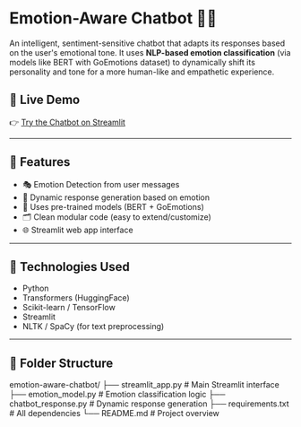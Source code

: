 # Emotion-Aware Chatbot 🤖💬

An intelligent, sentiment-sensitive chatbot that adapts its responses based on the user's emotional tone. It uses **NLP-based emotion classification** (via models like BERT with GoEmotions dataset) to dynamically shift its personality and tone for a more human-like and empathetic experience.

## 🚀 Live Demo

👉 [Try the Chatbot on Streamlit](https://emotion-aware-chatbot-ihbwoyw4axaeuk5hwj5wip.streamlit.app/)

---

## 🧠 Features

- 🎭 Emotion Detection from user messages
- 🤖 Dynamic response generation based on emotion
- 🧠 Uses pre-trained models (BERT + GoEmotions)
- 🗂️ Clean modular code (easy to extend/customize)
- 🌐 Streamlit web app interface

---

## 🔧 Technologies Used

- Python
- Transformers (HuggingFace)
- Scikit-learn / TensorFlow
- Streamlit
- NLTK / SpaCy (for text preprocessing)

---

## 📁 Folder Structure
emotion-aware-chatbot/
├── streamlit_app.py # Main Streamlit interface
├── emotion_model.py # Emotion classification logic
├── chatbot_response.py # Dynamic response generation
├── requirements.txt # All dependencies
└── README.md # Project overview


